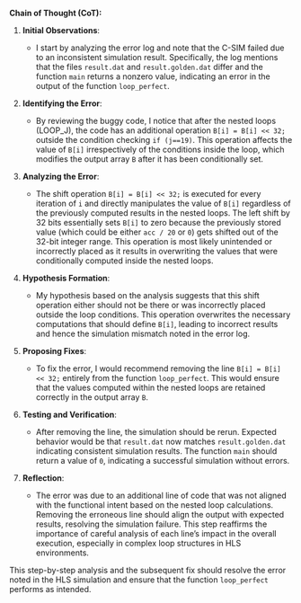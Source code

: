 **Chain of Thought (CoT):**

1. **Initial Observations**:
   - I start by analyzing the error log and note that the C-SIM failed due to an inconsistent simulation result. Specifically, the log mentions that the files `result.dat` and `result.golden.dat` differ and the function `main` returns a nonzero value, indicating an error in the output of the function `loop_perfect`.

2. **Identifying the Error**:
   - By reviewing the buggy code, I notice that after the nested loops (LOOP_J), the code has an additional operation `B[i] = B[i] << 32;` outside the condition checking `if (j==19)`. This operation affects the value of `B[i]` irrespectively of the conditions inside the loop, which modifies the output array `B` after it has been conditionally set.

3. **Analyzing the Error**:
   - The shift operation `B[i] = B[i] << 32;` is executed for every iteration of `i` and directly manipulates the value of `B[i]` regardless of the previously computed results in the nested loops. The left shift by 32 bits essentially sets `B[i]` to zero because the previously stored value (which could be either `acc / 20` or `0`) gets shifted out of the 32-bit integer range. This operation is most likely unintended or incorrectly placed as it results in overwriting the values that were conditionally computed inside the nested loops.

4. **Hypothesis Formation**:
   - My hypothesis based on the analysis suggests that this shift operation either should not be there or was incorrectly placed outside the loop conditions. This operation overwrites the necessary computations that should define `B[i]`, leading to incorrect results and hence the simulation mismatch noted in the error log.

5. **Proposing Fixes**:
   - To fix the error, I would recommend removing the line `B[i] = B[i] << 32;` entirely from the function `loop_perfect`. This would ensure that the values computed within the nested loops are retained correctly in the output array `B`.

6. **Testing and Verification**:
   - After removing the line, the simulation should be rerun. Expected behavior would be that `result.dat` now matches `result.golden.dat` indicating consistent simulation results. The function `main` should return a value of `0`, indicating a successful simulation without errors.

7. **Reflection**:
   - The error was due to an additional line of code that was not aligned with the functional intent based on the nested loop calculations. Removing the erroneous line should align the output with expected results, resolving the simulation failure. This step reaffirms the importance of careful analysis of each line’s impact in the overall execution, especially in complex loop structures in HLS environments.

This step-by-step analysis and the subsequent fix should resolve the error noted in the HLS simulation and ensure that the function `loop_perfect` performs as intended.